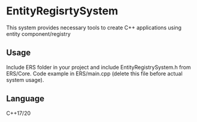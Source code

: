 # EntityRegisrtySystem

This system provides necessary tools to create C++ applications using entity component/registry

## Usage 

Include ERS folder in your project and include EntityRegistrySystem.h from ERS/Core.
Code example in ERS/main.cpp (delete this file before actual system usage).

## Language
C++17/20
